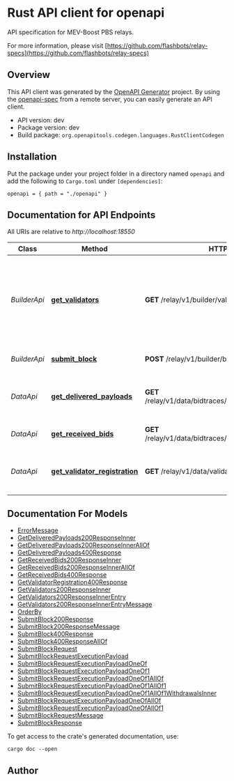 # Rust API client for openapi

API specification for MEV-Boost PBS relays.


For more information, please visit [https://github.com/flashbots/relay-specs](https://github.com/flashbots/relay-specs)

## Overview

This API client was generated by the [OpenAPI Generator](https://openapi-generator.tech) project.  By using the [openapi-spec](https://openapis.org) from a remote server, you can easily generate an API client.

- API version: dev
- Package version: dev
- Build package: `org.openapitools.codegen.languages.RustClientCodegen`

## Installation

Put the package under your project folder in a directory named `openapi` and add the following to `Cargo.toml` under `[dependencies]`:

```
openapi = { path = "./openapi" }
```

## Documentation for API Endpoints

All URIs are relative to *http://localhost:18550*

Class | Method | HTTP request | Description
------------ | ------------- | ------------- | -------------
*BuilderApi* | [**get_validators**](docs/BuilderApi.md#get_validators) | **GET** /relay/v1/builder/validators | Get a list of validator registrations for validators scheduled to propose in the current and next epoch. 
*BuilderApi* | [**submit_block**](docs/BuilderApi.md#submit_block) | **POST** /relay/v1/builder/blocks | Submit a new block to the relay.
*DataApi* | [**get_delivered_payloads**](docs/DataApi.md#get_delivered_payloads) | **GET** /relay/v1/data/bidtraces/proposer_payload_delivered | Get payloads that were delivered to proposers.
*DataApi* | [**get_received_bids**](docs/DataApi.md#get_received_bids) | **GET** /relay/v1/data/bidtraces/builder_blocks_received | Get builder bid submissions.
*DataApi* | [**get_validator_registration**](docs/DataApi.md#get_validator_registration) | **GET** /relay/v1/data/validator_registration | Check that a validator is registered with the relay.


## Documentation For Models

 - [ErrorMessage](docs/ErrorMessage.md)
 - [GetDeliveredPayloads200ResponseInner](docs/GetDeliveredPayloads200ResponseInner.md)
 - [GetDeliveredPayloads200ResponseInnerAllOf](docs/GetDeliveredPayloads200ResponseInnerAllOf.md)
 - [GetDeliveredPayloads400Response](docs/GetDeliveredPayloads400Response.md)
 - [GetReceivedBids200ResponseInner](docs/GetReceivedBids200ResponseInner.md)
 - [GetReceivedBids200ResponseInnerAllOf](docs/GetReceivedBids200ResponseInnerAllOf.md)
 - [GetReceivedBids400Response](docs/GetReceivedBids400Response.md)
 - [GetValidatorRegistration400Response](docs/GetValidatorRegistration400Response.md)
 - [GetValidators200ResponseInner](docs/GetValidators200ResponseInner.md)
 - [GetValidators200ResponseInnerEntry](docs/GetValidators200ResponseInnerEntry.md)
 - [GetValidators200ResponseInnerEntryMessage](docs/GetValidators200ResponseInnerEntryMessage.md)
 - [OrderBy](docs/OrderBy.md)
 - [SubmitBlock200Response](docs/SubmitBlock200Response.md)
 - [SubmitBlock200ResponseMessage](docs/SubmitBlock200ResponseMessage.md)
 - [SubmitBlock400Response](docs/SubmitBlock400Response.md)
 - [SubmitBlock400ResponseAllOf](docs/SubmitBlock400ResponseAllOf.md)
 - [SubmitBlockRequest](docs/SubmitBlockRequest.md)
 - [SubmitBlockRequestExecutionPayload](docs/SubmitBlockRequestExecutionPayload.md)
 - [SubmitBlockRequestExecutionPayloadOneOf](docs/SubmitBlockRequestExecutionPayloadOneOf.md)
 - [SubmitBlockRequestExecutionPayloadOneOf1](docs/SubmitBlockRequestExecutionPayloadOneOf1.md)
 - [SubmitBlockRequestExecutionPayloadOneOf1AllOf](docs/SubmitBlockRequestExecutionPayloadOneOf1AllOf.md)
 - [SubmitBlockRequestExecutionPayloadOneOf1AllOf1](docs/SubmitBlockRequestExecutionPayloadOneOf1AllOf1.md)
 - [SubmitBlockRequestExecutionPayloadOneOf1AllOf1WithdrawalsInner](docs/SubmitBlockRequestExecutionPayloadOneOf1AllOf1WithdrawalsInner.md)
 - [SubmitBlockRequestExecutionPayloadOneOfAllOf](docs/SubmitBlockRequestExecutionPayloadOneOfAllOf.md)
 - [SubmitBlockRequestExecutionPayloadOneOfAllOf1](docs/SubmitBlockRequestExecutionPayloadOneOfAllOf1.md)
 - [SubmitBlockRequestMessage](docs/SubmitBlockRequestMessage.md)
 - [SubmitBlockResponse](docs/SubmitBlockResponse.md)


To get access to the crate's generated documentation, use:

```
cargo doc --open
```

## Author



